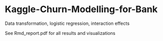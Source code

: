# Kaggle-Churn-Modelling-for-Bank
Data transformation, logistic regression, interaction effects

See Rmd_report.pdf for all results and visualizations
